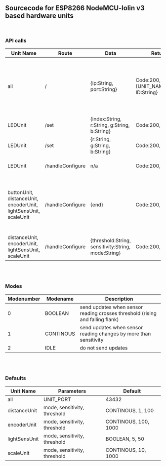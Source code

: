 ## Sourcecode for ESP8266 NodeMCU-lolin v3 based hardware units
<br/>

### API calls

Unit Name | Route | Data | Return | Description
------------ | ------------- | ------------- | ------------- | -------------
all | / | {ip:String, port:String} | Code:200, {UNIT_NAME:String, ID:String} | Units will listen on UNIT_PORT until they receive server IP and port for sending values
LEDUnit | /set | {index:String, r:String, g:String, b:String} | Code:200, String | set LED at index to color {r,g,b}
LEDUnit | /set | {r:String, g:String, b:String} | Code:200, String | set all LEDS to color {r,g,b}
LEDUnit | /handleConfigure | n/a | Code:200, String | not implemented, does nothing
buttonUnit, distanceUnit, encoderUnit, lightSensUnit, scaleUnit | /handleConfigure | {end} | Code:200, String | shut down server, no more routes accesible (does not stop unit from sending sensor readings)
distanceUnit, encoderUnit, lightSensUnit, scaleUnit | /handleConfigure | {threshold:String, sensitivity:String, mode:String} | Code:200, String | set threshold, sensitivity and mode

<br/><br/>

### Modes

Modenumber | Modename | Description
------------ | ------------- | -------------
0 | BOOLEAN | send updates when sensor reading crosses threshold (rising and falling flank)
1 | CONTINOUS | send updates when sensor reading changes by more than sensitivity
2 | IDLE | do not send updates

<br/><br/>

### Defaults

Unit Name | Parameters | Default
------------ | ------------- | -------------
all | UNIT_PORT | 43432
distanceUnit | mode, sensitivity, threshold | CONTINOUS, 1, 100
encoderUnit | mode, sensitivity, threshold | CONTINOUS, 100, 1000
lightSensUnit | mode, sensitivity, threshold | BOOLEAN, 5, 50
scaleUnit | mode, sensitivity, threshold | CONTINOUS, 10, 1000

